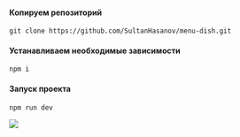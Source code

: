 #### Копируем репозиторий
```
git clone https://github.com/SultanHasanov/menu-dish.git
```
#### Устанавливаем необходимые зависимости
```
npm i
```
#### Запуск проекта
```
npm run dev
```
<img src="https://user-images.githubusercontent.com/105391964/216718116-27fe2052-bd69-4db8-9326-a769645b599f.jpg"></img>
